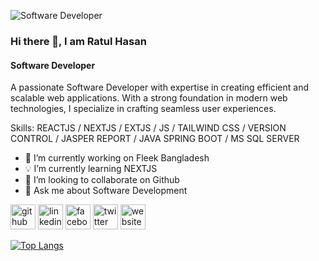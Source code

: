 ![Software Developer](https://pbs.twimg.com/profile_banners/1795813904138088449/1725624246/600x200)
### Hi there 👋, I am Ratul Hasan
#### Software Developer

A passionate Software Developer with expertise in creating efficient and scalable web applications. With a strong foundation in modern web technologies, I specialize in crafting seamless user experiences.

Skills:  REACTJS / NEXTJS / EXTJS / JS / TAILWIND CSS / VERSION CONTROL / JASPER REPORT / JAVA SPRING BOOT / MS SQL SERVER

- 💼 I’m currently working on Fleek Bangladesh 
- 💡 I’m currently learning NEXTJS 
- 👯 I’m looking to collaborate on Github 
- 💬 Ask me about Software Development 

[<img src='https://cdn.jsdelivr.net/npm/simple-icons@3.0.1/icons/github.svg' alt='github' height='40'>](https://github.com/ratulhasan987)  [<img src='https://cdn.jsdelivr.net/npm/simple-icons@3.0.1/icons/linkedin.svg' alt='linkedin' height='40'>](https://www.linkedin.com/in/ratul-hasan-rafi-0b79a721b/)  [<img src='https://cdn.jsdelivr.net/npm/simple-icons@3.0.1/icons/facebook.svg' alt='facebook' height='40'>](https://www.facebook.com/rajinhasanratul.rafi)  [<img src='https://cdn.jsdelivr.net/npm/simple-icons@3.0.1/icons/twitter.svg' alt='twitter' height='40'>](https://twitter.com/ratulhasan9369)  [<img src='https://cdn.jsdelivr.net/npm/simple-icons@3.0.1/icons/icloud.svg' alt='website' height='40'>](https://ratuls-portfolio.vercel.app)  

[![Top Langs](https://github-readme-stats.vercel.app/api/top-langs/?username=ratulhasan987)](https://github.com/anuraghazra/github-readme-stats)




